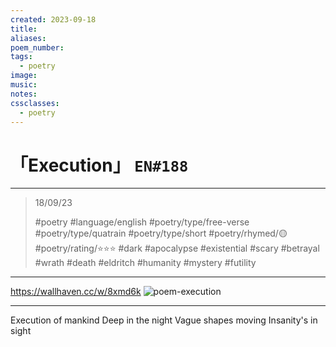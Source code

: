 ```yaml
---
created: 2023-09-18
title:
aliases:
poem_number:
tags:
  - poetry
image:
music:
notes:
cssclasses:
  - poetry
---
```

# 「Execution」 `EN#188`

---

> 18/09/23
> 
> #poetry 
> #language/english 
> #poetry/type/free-verse #poetry/type/quatrain #poetry/type/short 
> #poetry/rhymed/🟡 
> #poetry/rating/⭐⭐⭐ 
> #dark #apocalypse #existential #scary #betrayal #wrath #death #eldritch #humanity #mystery #futility 

---

https://wallhaven.cc/w/8xmd6k
![poem-execution](../!art/poem-execution.jpg)


---

Execution of mankind
Deep in the night
Vague shapes moving
Insanity's in sight